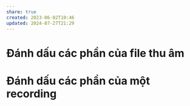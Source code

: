 ```yaml
---
share: true
created: 2023-06-02T10:46
updated: 2024-07-27T21:29
---
```

# Đánh dấu các phần của file thu âm 
# Đánh dấu các phần của một recording
